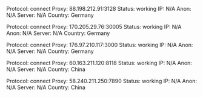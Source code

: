 Protocol: connect
Proxy: 88.198.212.91:3128
Status: working
IP: N/A
Anon: N/A
Server: N/A
Country: Germany

Protocol: connect
Proxy: 170.205.29.76:30005
Status: working
IP: N/A
Anon: N/A
Server: N/A
Country: Germany

Protocol: connect
Proxy: 176.97.210.117:3000
Status: working
IP: N/A
Anon: N/A
Server: N/A
Country: Germany

Protocol: connect
Proxy: 60.163.211.120:8118
Status: working
IP: N/A
Anon: N/A
Server: N/A
Country: China

Protocol: connect
Proxy: 58.240.211.250:7890
Status: working
IP: N/A
Anon: N/A
Server: N/A
Country: China

